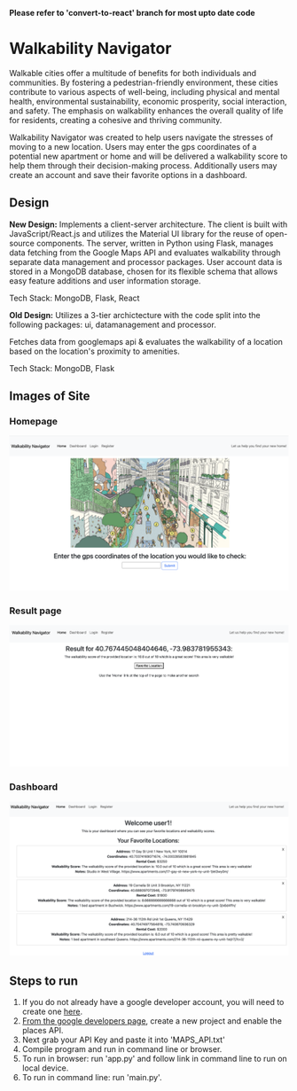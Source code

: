 **Please refer to 'convert-to-react' branch for most upto date code**

# Walkability Navigator
Walkable cities offer a multitude of benefits for both individuals and communities. By fostering a pedestrian-friendly environment, these cities contribute to various aspects of well-being, including physical and mental health, environmental sustainability, economic prosperity, social interaction, and safety. The emphasis on walkability enhances the overall quality of life for residents, creating a cohesive and thriving community.

Walkability Navigator was created to help users navigate the stresses of moving to a new location. Users may enter the gps coordinates of a potential new apartment or home and will be delivered a walkability score to help them through their decision-making process. Additionally users may create an account and save their favorite options in a dashboard.

## Design
**New Design:** Implements a client-server architecture. The client is built with JavaScript/React.js and utilizes the Material UI library for the reuse of open-source components. The server, written in Python using Flask, manages data fetching from the Google Maps API and evaluates walkability through separate data management and processor packages. User account data is stored in a MongoDB database, chosen for its flexible schema that allows easy feature additions and user information storage.

Tech Stack: MongoDB, Flask, React

**Old Design:** Utilizes a 3-tier archictecture with the code split into the following packages: ui, datamanagement and processor.

Fetches data from googlemaps api & evaluates the walkability of a location based on the location's proximity to amenities.

Tech Stack: MongoDB, Flask

## Images of Site
### Homepage
![homepage screenshot](https://github.com/psterritt5/walkability/blob/63b1cb8bf196d08826524d03786d296ec0408647/walkabilityApp/images/homepage.png)

### Result page
![result page screenshot](https://github.com/psterritt5/walkability/blob/63b1cb8bf196d08826524d03786d296ec0408647/walkabilityApp/images/result.png)

### Dashboard
![dashboard screenshot](https://github.com/psterritt5/walkability/blob/63b1cb8bf196d08826524d03786d296ec0408647/walkabilityApp/images/dashboard-view.png)

## Steps to run
1. If you do not already have a google developer account, you will need to create one [here](https://developers.google.com/).
2. [From the google developers page]((https://developers.google.com/)), create a new project and enable the places API.
3. Next grab your API Key and paste it into 'MAPS_API.txt' 
4. Compile program and run in command line or browser.
5. To run in browser: run 'app.py' and follow link in command line to run on local device.
6. To run in command line: run 'main.py'.
